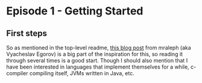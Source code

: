 # Episode 1 - Getting Started

## First steps

So as mentioned in the top-level readme, [this blog
post](http://mrale.ph/blog/2012/06/03/explaining-js-vms-in-js-inline-caches.html)
 from mraleph (aka Vyacheslav Egorov) is a big part of the inspiration for
 this, so reading it through several times is a good start. Though I should
 also mention that I have been interested in languages that implement
 themselves for a while, c-compiler compiling itself, JVMs written in Java,
 etc.
 
  
